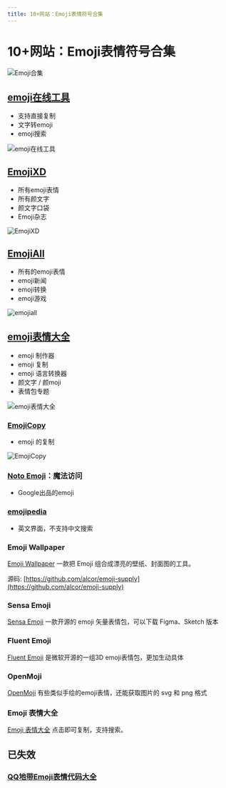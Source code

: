 ```yaml
---
title: 10+网站：Emoji表情符号合集
---
```


# 10+网站：Emoji表情符号合集

![Emoji合集](https://usacdn.wangdu.site/file/blog-cdn/WP-CDN-02/2023/202302031719852.jpg)

## [emoji在线工具](https://emoji6.com/)

- 支持直接复制
- 文字转emoji
- emoji搜索

![emoji在线工具](https://usacdn.wangdu.site/file/blog-cdn/WP-CDN-02/2023/202302031720481.jpg)

## [EmojiXD](https://emojixd.com/)

- 所有emoji表情
- 所有颜文字
- 颜文字口袋
- Emoji杂志

![EmojiXD](https://usacdn.wangdu.site/file/blog-cdn/WP-CDN-02/2023/202302031720710.jpg)

## [EmojiAll](https://www.emojiall.com/zh-hans)

- 所有的emoji表情
- emoji新闻
- emoji转换
- emoji游戏

![emojiall](https://usacdn.wangdu.site/file/blog-cdn/WP-CDN-02/2023/202302031720978.jpg)

## [emoji表情大全](https://www.emojidaquan.com/)

- emoji 制作器
- emoji 复制
- emoji 语言转换器
- 颜文字 / 颜moji
- 表情包专题

![emoji表情大全](https://usacdn.wangdu.site/file/blog-cdn/WP-CDN-02/uPic/2022042114.png)

### [EmojiCopy](https://www.emojicopy.com/)

- emoji 的复制

![EmojiCopy](https://usacdn.wangdu.site/file/blog-cdn/WP-CDN-02/uPic/2022042111.png)

### [Noto Emoji](https://fonts.google.com/noto/specimen/Noto+Emoji)：魔法访问

- Google出品的emoji

### [emojipedia](https://emojipedia.org/)

- 英文界面，不支持中文搜索

### Emoji Wallpaper

[Emoji Wallpaper](https://emoji.supply/wallpaper) 一款把 Emoji 组合成漂亮的壁纸、封面图的工具。

源码: [https://github.com/alcor/emoji-supply](https://github.com/alcor/emoji-supply)

### Sensa Emoji

[Sensa Emoji](https://sensa.co/emoji/#) 一款开源的 emoji 矢量表情包，可以下载 Figma、Sketch 版本

### Fluent Emoji

[Fluent Emoji](https://github.com/microsoft/fluentui-emoji) 是微软开源的一组3D emoji表情包，更加生动具体

### OpenMoji

[OpenMoji](https://www.openmoji.org/) 有些类似手绘的emoji表情，还能获取图片的 svg 和 png 格式

### Emoji 表情大全

[Emoji 表情大全](https://funletu.com/emoji/) 点击即可复制，支持搜索。

## 已失效

### [QQ地带Emoji表情代码大全](http://www.oicqzone.com/tool/emoji/)
